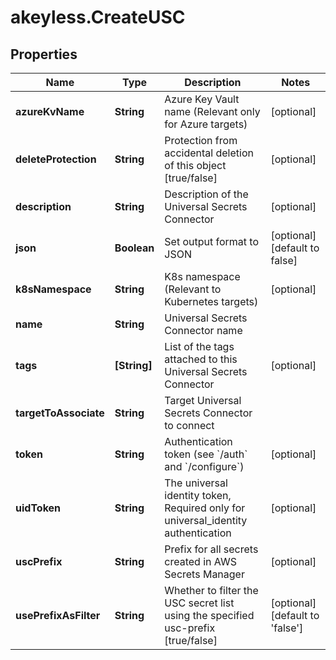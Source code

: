 # akeyless.CreateUSC

## Properties

Name | Type | Description | Notes
------------ | ------------- | ------------- | -------------
**azureKvName** | **String** | Azure Key Vault name (Relevant only for Azure targets) | [optional] 
**deleteProtection** | **String** | Protection from accidental deletion of this object [true/false] | [optional] 
**description** | **String** | Description of the Universal Secrets Connector | [optional] 
**json** | **Boolean** | Set output format to JSON | [optional] [default to false]
**k8sNamespace** | **String** | K8s namespace (Relevant to Kubernetes targets) | [optional] 
**name** | **String** | Universal Secrets Connector name | 
**tags** | **[String]** | List of the tags attached to this Universal Secrets Connector | [optional] 
**targetToAssociate** | **String** | Target Universal Secrets Connector to connect | 
**token** | **String** | Authentication token (see &#x60;/auth&#x60; and &#x60;/configure&#x60;) | [optional] 
**uidToken** | **String** | The universal identity token, Required only for universal_identity authentication | [optional] 
**uscPrefix** | **String** | Prefix for all secrets created in AWS Secrets Manager | [optional] 
**usePrefixAsFilter** | **String** | Whether to filter the USC secret list using the specified usc-prefix [true/false] | [optional] [default to &#39;false&#39;]


